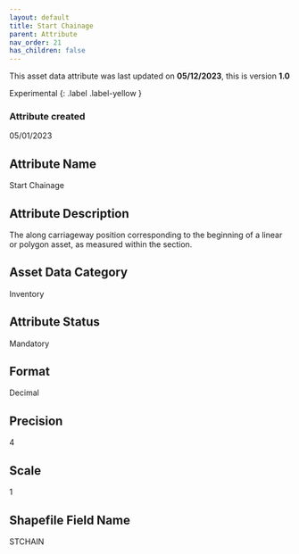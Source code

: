 ```yaml
---
layout: default
title: Start Chainage
parent: Attribute
nav_order: 21
has_children: false
---
```


This asset data attribute was last updated on **05/12/2023**, this is version **1.0**

Experimental
{: .label .label-yellow }

### Attribute created
05/01/2023

## Attribute Name
Start Chainage

## Attribute Description
The along carriageway position corresponding to the beginning of a linear or polygon asset, as measured within the section.

## Asset Data Category
Inventory

## Attribute Status
Mandatory

## Format
Decimal

## Precision
4

## Scale
1

## Shapefile Field Name
STCHAIN